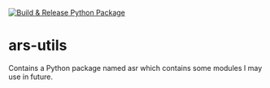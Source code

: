 [![Build & Release Python Package](https://github.com/ahsanurrahman-sayem/ars-utils/actions/workflows/build-and-release.yml/badge.svg?branch=main&event=push)](https://github.com/ahsanurrahman-sayem/ars-utils/actions/workflows/build-and-release.yml)

# ars-utils
Contains a Python package named asr which contains some modules I may use in future.
